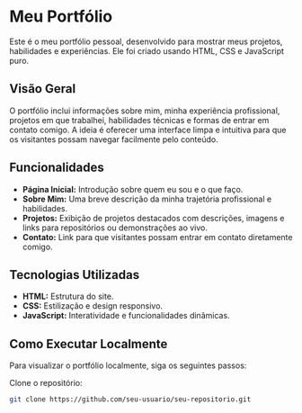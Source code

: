 # Meu Portfólio

Este é o meu portfólio pessoal, desenvolvido para mostrar meus projetos, habilidades e experiências. Ele foi criado usando HTML, CSS e JavaScript puro.

## Visão Geral

O portfólio inclui informações sobre mim, minha experiência profissional, projetos em que trabalhei, habilidades técnicas e formas de entrar em contato comigo. A ideia é oferecer uma interface limpa e intuitiva para que os visitantes possam navegar facilmente pelo conteúdo.

## Funcionalidades

- **Página Inicial:** Introdução sobre quem eu sou e o que faço.
- **Sobre Mim:** Uma breve descrição da minha trajetória profissional e habilidades.
- **Projetos:** Exibição de projetos destacados com descrições, imagens e links para repositórios ou demonstrações ao vivo.
- **Contato:** Link para que visitantes possam entrar em contato diretamente comigo.

## Tecnologias Utilizadas

- **HTML:** Estrutura do site.
- **CSS:** Estilização e design responsivo.
- **JavaScript:** Interatividade e funcionalidades dinâmicas.

## Como Executar Localmente

Para visualizar o portfólio localmente, siga os seguintes passos:

Clone o repositório:
```bash
git clone https://github.com/seu-usuario/seu-repositorio.git
```
